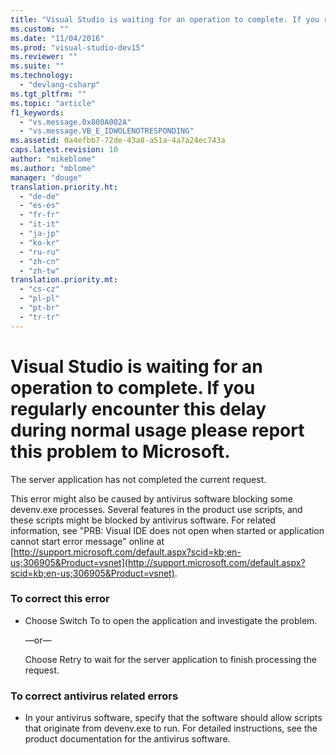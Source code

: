 ```yaml
---
title: "Visual Studio is waiting for an operation to complete. If you regularly encounter this delay during normal usage please report this problem to Microsoft. | Microsoft Docs"
ms.custom: ""
ms.date: "11/04/2016"
ms.prod: "visual-studio-dev15"
ms.reviewer: ""
ms.suite: ""
ms.technology: 
  - "devlang-csharp"
ms.tgt_pltfrm: ""
ms.topic: "article"
f1_keywords: 
  - "vs.message.0x800A002A"
  - "vs.message.VB_E_IDWOLENOTRESPONDING"
ms.assetid: 0a4efbb7-72de-43a8-a51a-4a7a24ec743a
caps.latest.revision: 10
author: "mikeblome"
ms.author: "mblome"
manager: "douge"
translation.priority.ht: 
  - "de-de"
  - "es-es"
  - "fr-fr"
  - "it-it"
  - "ja-jp"
  - "ko-kr"
  - "ru-ru"
  - "zh-cn"
  - "zh-tw"
translation.priority.mt: 
  - "cs-cz"
  - "pl-pl"
  - "pt-br"
  - "tr-tr"
---
```

# Visual Studio is waiting for an operation to complete. If you regularly encounter this delay during normal usage please report this problem to Microsoft.
The server application has not completed the current request.  
  
 This error might also be caused by antivirus software blocking some devenv.exe processes. Several features in the product use scripts, and these scripts might be blocked by antivirus software. For related information, see "PRB: Visual IDE does not open when started or application cannot start error message" online at [http://support.microsoft.com/default.aspx?scid=kb;en-us;306905&Product=vsnet](http://support.microsoft.com/default.aspx?scid=kb;en-us;306905&Product=vsnet).  
  
### To correct this error  
  
-   Choose Switch To to open the application and investigate the problem.  
  
     —or—  
  
     Choose Retry to wait for the server application to finish processing the request.  
  
### To correct antivirus related errors  
  
-   In your antivirus software, specify that the software should allow scripts that originate from devenv.exe to run. For detailed instructions, see the product documentation for the antivirus software.